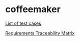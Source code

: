 # coffeemaker

[List of test cases](https://github.com/phuwanutj/coffeemaker/wiki/List-of-test-cases)

[Requirements Traceability Matrix](https://github.com/phuwanutj/coffeemaker/wiki/Requirements-Traceability-Matrix)
